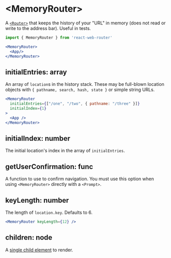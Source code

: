 # &lt;MemoryRouter>

A [`<Router>`](Router.md) that keeps the history of your "URL" in memory (does not read or write to the address bar). Useful in tests.

```jsx
import { MemoryRouter } from 'react-web-router'

<MemoryRouter>
  <App/>
</MemoryRouter>
```

## initialEntries: array

An array of `location`s in the history stack. These may be full-blown location objects with `{ pathname, search, hash, state }` or simple string URLs.

```jsx
<MemoryRouter
  initialEntries={["/one", "/two", { pathname: "/three" }]}
  initialIndex={1}
>
  <App />
</MemoryRouter>
```

## initialIndex: number

The initial location's index in the array of `initialEntries`.

## getUserConfirmation: func

A function to use to confirm navigation. You must use this option when using `<MemoryRouter>` directly with a `<Prompt>`.

## keyLength: number

The length of `location.key`. Defaults to 6.

```jsx
<MemoryRouter keyLength={12} />
```

## children: node

A [single child element](https://facebook.github.io/react/docs/react-api.html#react.children.only) to render.
